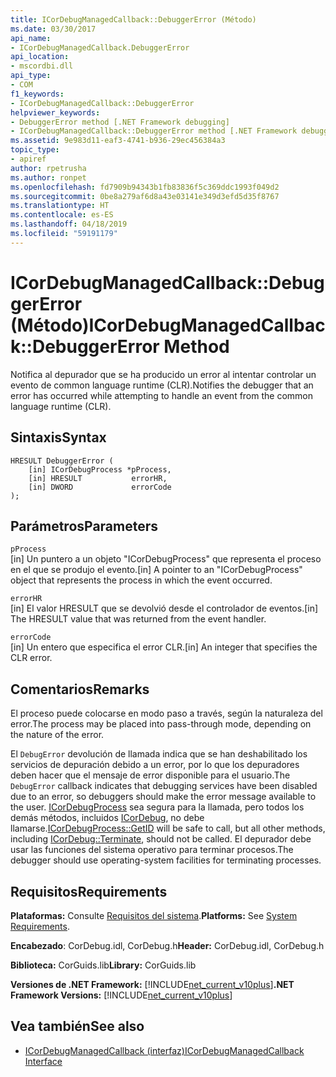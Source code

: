 ```yaml
---
title: ICorDebugManagedCallback::DebuggerError (Método)
ms.date: 03/30/2017
api_name:
- ICorDebugManagedCallback.DebuggerError
api_location:
- mscordbi.dll
api_type:
- COM
f1_keywords:
- ICorDebugManagedCallback::DebuggerError
helpviewer_keywords:
- DebuggerError method [.NET Framework debugging]
- ICorDebugManagedCallback::DebuggerError method [.NET Framework debugging]
ms.assetid: 9e983d11-eaf3-4741-b936-29ec456384a3
topic_type:
- apiref
author: rpetrusha
ms.author: ronpet
ms.openlocfilehash: fd7909b94343b1fb83836f5c369ddc1993f049d2
ms.sourcegitcommit: 0be8a279af6d8a43e03141e349d3efd5d35f8767
ms.translationtype: HT
ms.contentlocale: es-ES
ms.lasthandoff: 04/18/2019
ms.locfileid: "59191179"
---
```

# <a name="icordebugmanagedcallbackdebuggererror-method"></a><span data-ttu-id="fc0d5-102">ICorDebugManagedCallback::DebuggerError (Método)</span><span class="sxs-lookup"><span data-stu-id="fc0d5-102">ICorDebugManagedCallback::DebuggerError Method</span></span>
<span data-ttu-id="fc0d5-103">Notifica al depurador que se ha producido un error al intentar controlar un evento de common language runtime (CLR).</span><span class="sxs-lookup"><span data-stu-id="fc0d5-103">Notifies the debugger that an error has occurred while attempting to handle an event from the common language runtime (CLR).</span></span>  
  
## <a name="syntax"></a><span data-ttu-id="fc0d5-104">Sintaxis</span><span class="sxs-lookup"><span data-stu-id="fc0d5-104">Syntax</span></span>  
  
```  
HRESULT DebuggerError (  
    [in] ICorDebugProcess *pProcess,  
    [in] HRESULT           errorHR,  
    [in] DWORD             errorCode  
);  
```  
  
## <a name="parameters"></a><span data-ttu-id="fc0d5-105">Parámetros</span><span class="sxs-lookup"><span data-stu-id="fc0d5-105">Parameters</span></span>  
 `pProcess`  
 <span data-ttu-id="fc0d5-106">[in] Un puntero a un objeto "ICorDebugProcess" que representa el proceso en el que se produjo el evento.</span><span class="sxs-lookup"><span data-stu-id="fc0d5-106">[in] A pointer to an "ICorDebugProcess" object that represents the process in which the event occurred.</span></span>  
  
 `errorHR`  
 <span data-ttu-id="fc0d5-107">[in] El valor HRESULT que se devolvió desde el controlador de eventos.</span><span class="sxs-lookup"><span data-stu-id="fc0d5-107">[in] The HRESULT value that was returned from the event handler.</span></span>  
  
 `errorCode`  
 <span data-ttu-id="fc0d5-108">[in] Un entero que especifica el error CLR.</span><span class="sxs-lookup"><span data-stu-id="fc0d5-108">[in] An integer that specifies the CLR error.</span></span>  
  
## <a name="remarks"></a><span data-ttu-id="fc0d5-109">Comentarios</span><span class="sxs-lookup"><span data-stu-id="fc0d5-109">Remarks</span></span>  
 <span data-ttu-id="fc0d5-110">El proceso puede colocarse en modo paso a través, según la naturaleza del error.</span><span class="sxs-lookup"><span data-stu-id="fc0d5-110">The process may be placed into pass-through mode, depending on the nature of the error.</span></span>  
  
 <span data-ttu-id="fc0d5-111">El `DebugError` devolución de llamada indica que se han deshabilitado los servicios de depuración debido a un error, por lo que los depuradores deben hacer que el mensaje de error disponible para el usuario.</span><span class="sxs-lookup"><span data-stu-id="fc0d5-111">The `DebugError` callback indicates that debugging services have been disabled due to an error, so debuggers should make the error message available to the user.</span></span> <span data-ttu-id="fc0d5-112">[ICorDebugProcess](../../../../docs/framework/unmanaged-api/debugging/icordebugprocess-getid-method.md) sea segura para la llamada, pero todos los demás métodos, incluidos [ICorDebug](../../../../docs/framework/unmanaged-api/debugging/icordebug-terminate-method.md), no debe llamarse.</span><span class="sxs-lookup"><span data-stu-id="fc0d5-112">[ICorDebugProcess::GetID](../../../../docs/framework/unmanaged-api/debugging/icordebugprocess-getid-method.md) will be safe to call, but all other methods, including [ICorDebug::Terminate](../../../../docs/framework/unmanaged-api/debugging/icordebug-terminate-method.md), should not be called.</span></span> <span data-ttu-id="fc0d5-113">El depurador debe usar las funciones del sistema operativo para terminar procesos.</span><span class="sxs-lookup"><span data-stu-id="fc0d5-113">The debugger should use operating-system facilities for terminating processes.</span></span>  
  
## <a name="requirements"></a><span data-ttu-id="fc0d5-114">Requisitos</span><span class="sxs-lookup"><span data-stu-id="fc0d5-114">Requirements</span></span>  
 <span data-ttu-id="fc0d5-115">**Plataformas:** Consulte [Requisitos del sistema](../../../../docs/framework/get-started/system-requirements.md).</span><span class="sxs-lookup"><span data-stu-id="fc0d5-115">**Platforms:** See [System Requirements](../../../../docs/framework/get-started/system-requirements.md).</span></span>  
  
 <span data-ttu-id="fc0d5-116">**Encabezado**: CorDebug.idl, CorDebug.h</span><span class="sxs-lookup"><span data-stu-id="fc0d5-116">**Header:** CorDebug.idl, CorDebug.h</span></span>  
  
 <span data-ttu-id="fc0d5-117">**Biblioteca:** CorGuids.lib</span><span class="sxs-lookup"><span data-stu-id="fc0d5-117">**Library:** CorGuids.lib</span></span>  
  
 <span data-ttu-id="fc0d5-118">**Versiones de .NET Framework:** [!INCLUDE[net_current_v10plus](../../../../includes/net-current-v10plus-md.md)]</span><span class="sxs-lookup"><span data-stu-id="fc0d5-118">**.NET Framework Versions:** [!INCLUDE[net_current_v10plus](../../../../includes/net-current-v10plus-md.md)]</span></span>  
  
## <a name="see-also"></a><span data-ttu-id="fc0d5-119">Vea también</span><span class="sxs-lookup"><span data-stu-id="fc0d5-119">See also</span></span>

- [<span data-ttu-id="fc0d5-120">ICorDebugManagedCallback (interfaz)</span><span class="sxs-lookup"><span data-stu-id="fc0d5-120">ICorDebugManagedCallback Interface</span></span>](../../../../docs/framework/unmanaged-api/debugging/icordebugmanagedcallback-interface.md)
